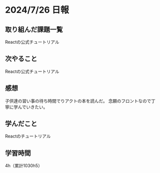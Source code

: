 # 2024/7/26 日報
## 取り組んだ課題一覧
Reactの公式チュートリアル

## 次やること
Reactの公式チュートリアル


## 感想
子供達の習い事の待ち時間でりアクトの本を読んだ。
念願のフロントなので丁寧に学んでいきたい。

## 学んだこと
Reactのチュートリアル


## 学習時間
4h（累計1030h5）
